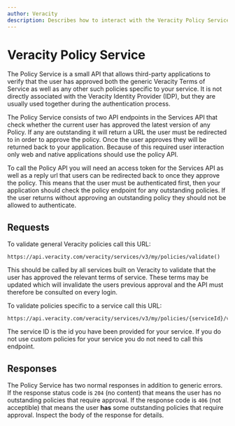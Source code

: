 ```yaml
---
author: Veracity
description: Describes how to interact with the Veracity Policy Service
---
```


# Veracity Policy Service
The Policy Service is a small API that allows third-party applications to verify that the user has approved both the generic Veracity Terms of Service as well as any other such policies specific to your service. It is not directly associated with the Veracity Identity Provider (IDP), but they are usually used together during the authentication process.

The Policy Service consists of two API endpoints in the Services API that check whether the current user has approved the latest version of any Policy. If any are outstanding it will return a URL the user must be redirected to in order to approve the policy. Once the user approves they will be returned back to your application. Because of this required user interaction only web and native applications should use the policy API.

To call the Policy API you will need an access token for the Services API as well as a reply url that users can be redirected back to once they approve the policy. This means that the user must be authenticated first, then your application should check the policy endpoint for any outstanding policies. If the user returns without approving an outstanding policy they should not be allowed to authenticate.

## Requests

To validate general Veracity policies call this URL:
```url
https://api.veracity.com/veracity/services/v3/my/policies/validate()
```
This should be called by all services built on Veracity to validate that the user has approved the relevant terms of service. These terms may be updated which will invalidate the users previous approval and the API must therefore be consulted on every login.

To validate policies specific to a service call this URL:
```url
https://api.veracity.com/veracity/services/v3/my/policies/{serviceId}/validate()
```
The service ID is the id you have been provided for your service. If you do not use custom policies for your service you do not need to call this endpoint.

## Responses
The Policy Service has two normal responses in addition to generic errors. If the response status code is `204` (no content) that means the user has no outstanding policies that require approval. If the response code is `406` (not acceptible) that means the user **has** some outstanding policies that require approval. Inspect the body of the response for details.